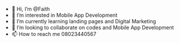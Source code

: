 - 👋 Hi, I’m @Faith
- 👀 I’m interested in Mobile App Development
- 🌱 I’m currently learning landing pages and Digital Marketing
- 💞️ I’m looking to collaborate on codes and Mobile App Development
- 📫 How to reach me 08023440567

<!---
Abeldiva/Abeldiva is a ✨ special ✨ repository because its `README.md` (this file) appears on your GitHub profile.
You can click the Preview link to take a look at your changes.
--->
